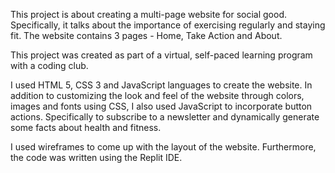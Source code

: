    This project is about creating a multi-page website for social good.
   Specifically, it talks about the importance of exercising regularly and staying fit.
   The website contains 3 pages - Home, Take Action and About.
    
   This project was created as part of a virtual, self-paced learning program with a coding club.
    
   I used HTML 5, CSS 3 and JavaScript languages to create the website.
   In addition to customizing the look and feel of the website through colors, images and fonts using CSS, I also used JavaScript to incorporate button actions.
   Specifically to subscribe to a newsletter and dynamically generate some facts about health and fitness.
   
   I used wireframes to come up with the layout of the website.
   Furthermore, the code was written using the Replit IDE.
